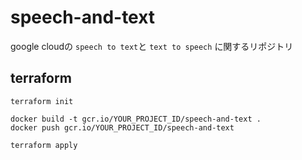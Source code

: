 # speech-and-text
google cloudの `speech to text`と `text to speech` に関するリポジトリ

## terraform
```
terraform init
```

```
docker build -t gcr.io/YOUR_PROJECT_ID/speech-and-text .
docker push gcr.io/YOUR_PROJECT_ID/speech-and-text
```

```
terraform apply
```
